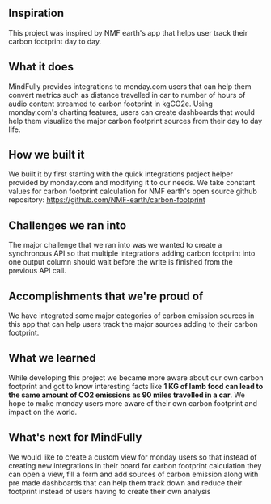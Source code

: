 ## Inspiration
This project was inspired by NMF earth's app that helps user track their carbon footprint day to day.

## What it does
MindFully provides integrations to monday.com users that can help them convert metrics such as distance travelled in car to number of hours of audio content streamed to carbon footprint in kgCO2e. Using monday.com's charting features, users can create dashboards that would help them visualize the major carbon footprint sources from their day to day life.

## How we built it
We built it by first starting with the quick integrations project helper provided by monday.com and modifying it to our needs. We take constant values for carbon footprint calculation for NMF earth's open source github repository: https://github.com/NMF-earth/carbon-footprint

## Challenges we ran into
The major challenge that we ran into was we wanted to create a synchronous API so that multiple integrations adding carbon footprint into one output column should wait before the write is finished from the previous API call.

## Accomplishments that we're proud of
We have integrated some major categories of carbon emission sources in this app that can help users track the major sources adding to their carbon footprint. 

## What we learned
While developing this project we became more aware about our own carbon footprint and got to know interesting facts like **1 KG of lamb food can lead to the same amount of CO2 emissions as 90 miles travelled in a car**. We hope to make monday users more aware of their own carbon footprint and impact on the world.

## What's next for MindFully
We would like to create a custom view for monday users so that instead of creating new integrations in their board for carbon footprint calculation they can open a view, fill a form and add sources of carbon emission along with pre made dashboards that can help them track down and reduce their footprint instead of users having to create their own analysis
